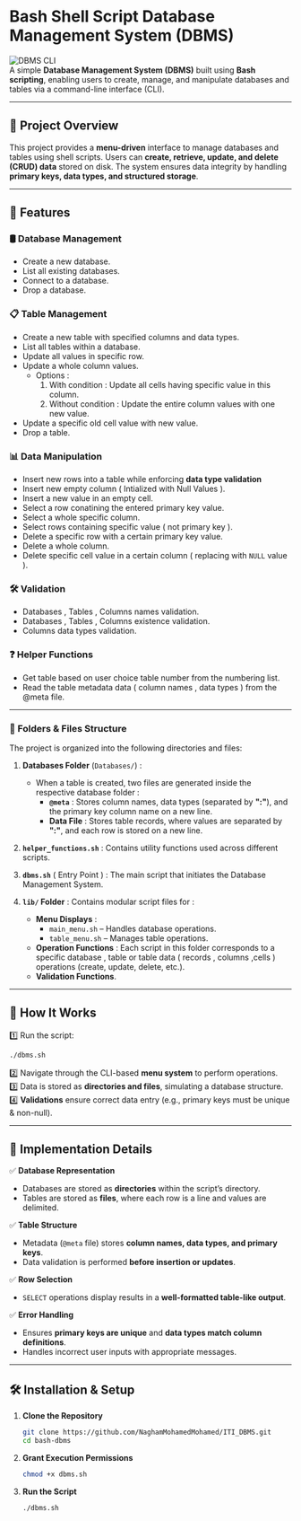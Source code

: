# **Bash Shell Script Database Management System (DBMS)**  

![DBMS CLI](https://img.shields.io/badge/Bash-Shell%20Scripting-blue)  
A simple **Database Management System (DBMS)** built using **Bash scripting**, enabling users to create, manage, and manipulate databases and tables via a command-line interface (CLI).  

---

## 🚀 **Project Overview**  
This project provides a **menu-driven** interface to manage databases and tables using shell scripts. Users can **create, retrieve, update, and delete (CRUD) data** stored on disk. The system ensures data integrity by handling **primary keys, data types, and structured storage**.  

---

## 📌 **Features**  

### **🛢️ Database Management**  
- Create a new database.  
- List all existing databases.  
- Connect to a database.  
- Drop a database.  

### **📋 Table Management**  
- Create a new table with specified columns and data types.  
- List all tables within a database. 
- Update all values in specific row. 
- Update a whole column values. 
   - Options : 
      1. With condition : Update all cells having specific value in this column.
      2. Without condition : Update the entire column values with one new value.
- Update a specific old cell value with new value.
- Drop a table.  

### **📊 Data Manipulation**  
- Insert new rows into a table while enforcing **data type validation** 
- Insert new empty column ( Intialized with Null Values ). 
- Insert a new value in an empty cell.
- Select a row conatining the entered primary key value.
- Select a whole specific column.
- Select rows containing specific value ( not primary key ).
- Delete a specific row with a certain primary key value.
- Delete a whole column.
- Delete specific cell value in a certain column ( replacing with `NULL` value ).  
 
### **🛠️ Validation**
- Databases , Tables , Columns names validation.
- Databases , Tables , Columns existence validation.
- Columns data types validation.

### **❓ Helper Functions**
- Get table based on user choice table number from the numbering list.
- Read the table metadata data ( column names , data types ) from the @meta file.



---

### **📂 Folders & Files Structure**  

The project is organized into the following directories and files:  

1. **Databases Folder** (`Databases/`) :  
   - When a table is created, two files are generated inside the respective database folder :  
     - **`@meta`** : Stores column names, data types (separated by **":"**), and the primary key column name on a new line.  
     - **Data File** : Stores table records, where values are separated by **":"**, and each row is stored on a new line.  

2. **`helper_functions.sh`** : Contains utility functions used across different scripts.  

3. **`dbms.sh`** ( Entry Point ) : The main script that initiates the Database Management System.  

4. **`lib/` Folder** : Contains modular script files for :  
   - **Menu Displays** :  
     - `main_menu.sh` – Handles database operations.  
     - `table_menu.sh` – Manages table operations.  
   - **Operation Functions** : Each script in this folder corresponds to a specific database , table or table data ( records , columns  ,cells ) operations (create, update, delete, etc.).  
    - **Validation Functions**.



---

## 🔧 **How It Works**  

1️⃣ Run the script:  
   ```bash
   ./dbms.sh
   ```  
2️⃣ Navigate through the CLI-based **menu system** to perform operations.  
3️⃣ Data is stored as **directories and files**, simulating a database structure.  
4️⃣ **Validations** ensure correct data entry (e.g., primary keys must be unique & non-null).  

---

## 📜 **Implementation Details**  

✅ **Database Representation**  
- Databases are stored as **directories** within the script’s directory.  
- Tables are stored as **files**, where each row is a line and values are delimited.  

✅ **Table Structure**  
   - Metadata (`@meta` file) stores **column names, data types, and primary keys**.  
   - Data validation is performed **before insertion or updates**.  

✅ **Row Selection**  
   - `SELECT` operations display results in a **well-formatted table-like output**.  

✅ **Error Handling**  
   - Ensures **primary keys are unique** and **data types match column definitions**.  
   - Handles incorrect user inputs with appropriate messages.  

---

## 🛠 **Installation & Setup**  

1. **Clone the Repository**  
   ```bash
   git clone https://github.com/NaghamMohamedMohamed/ITI_DBMS.git
   cd bash-dbms
   ```  

2. **Grant Execution Permissions**  
   ```bash
   chmod +x dbms.sh
   ```  

3. **Run the Script**  
   ```bash
   ./dbms.sh
   ```    
